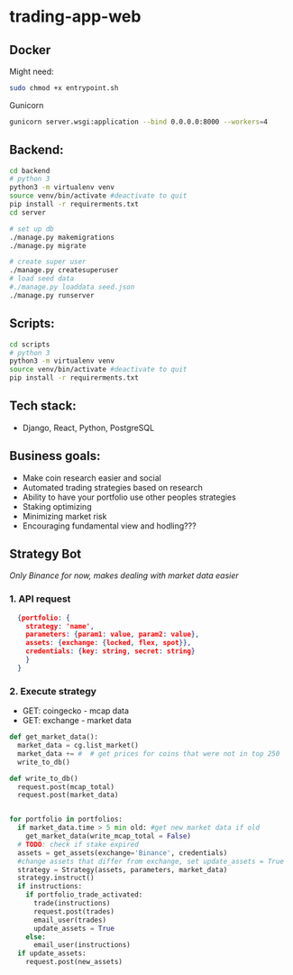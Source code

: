 # trading-app-web

## Docker

Might need:

```bash
sudo chmod +x entrypoint.sh
```

Gunicorn

```bash
gunicorn server.wsgi:application --bind 0.0.0.0:8000 --workers=4
```

## Backend:

```bash
cd backend
# python 3
python3 -m virtualenv venv
source venv/bin/activate #deactivate to quit
pip install -r requirerments.txt
cd server

# set up db
./manage.py makemigrations
./manage.py migrate

# create super user
./manage.py createsuperuser
# load seed data
#./manage.py loaddata seed.json
./manage.py runserver
```

## Scripts:

```bash
cd scripts
# python 3
python3 -m virtualenv venv
source venv/bin/activate #deactivate to quit
pip install -r requirerments.txt

```

## Tech stack:

- Django, React, Python, PostgreSQL

## Business goals:

- Make coin research easier and social
- Automated trading strategies based on research
- Ability to have your portfolio use other peoples strategies
- Staking optimizing
- Minimizing market risk
- Encouraging fundamental view and hodling???

## Strategy Bot

_Only Binance for now, makes dealing with market data easier_

### 1. API request

```json
  {portfolio: {
    strategy: 'name',
    parameters: {param1: value, param2: value},
    assets: {exchange: {locked, flex, spot}},
    credentials: {key: string, secret: string}
    }
  }
```

### 2. Execute strategy

- GET: coingecko - mcap data
- GET: exchange - market data

```Python
def get_market_data():
  market_data = cg.list_market()
  market_data += #  # get prices for coins that were not in top 250
  write_to_db()

def write_to_db()
  request.post(mcap_total)
  request.post(market_data)


for portfolio in portfolios:
  if market_data.time > 5 min old: #get new market data if old
    get_market_data(write_mcap_total = False)
  # TODO: check if stake expired
  assets = get_assets(exchange='Binance', credentials)
  #change assets that differ from exchange, set update_assets = True
  strategy = Strategy(assets, parameters, market_data)
  strategy.instruct()
  if instructions:
    if portfolio_trade_activated:
      trade(instructions)
      request.post(trades)
      email_user(trades)
      update_assets = True
    else:
      email_user(instructions)
  if update_assets:
    request.post(new_assets)

```
